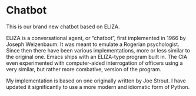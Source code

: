 # Chatbot

This is our brand new chatbot based on ELIZA.

ELIZA is a conversational agent, or “chatbot”, first implemented in 1966 by Joseph Weizenbaum. It was meant to emulate a Rogerian psychologist. Since then there have been various implementations, more or less similar to the original one. Emacs ships with an ELIZA-type program built in. The CIA even experimented with computer-aided interrogation of officers using a very similar, but rather more combative, version of the program.

My implementation is based on one originally written by Joe Strout. I have updated it significantly to use a more modern and idiomatic form of Python.
